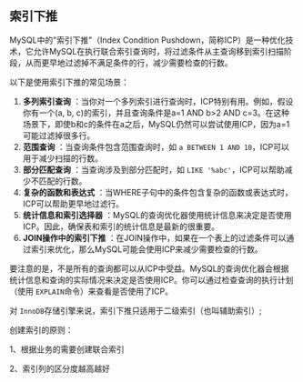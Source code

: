 ## 索引下推

MySQL中的"索引下推"（Index Condition Pushdown，简称ICP）是一种优化技术，它允许MySQL在执行联合索引查询时，将过滤条件从主查询移到索引扫描阶段，从而更早地过滤掉不满足条件的行，减少需要检查的行数。

以下是使用索引下推的常见场景：

1. **多列索引查询** ：当你对一个多列索引进行查询时，ICP特别有用。例如，假设你有一个(a, b, c)的索引，并且查询条件是a=1 AND b>2 AND c=3。在这种场景下，即使b和c的条件在a之后，MySQL仍然可以尝试使用ICP，因为a=1可能过滤掉很多行。
2. **范围查询** ：当查询条件包含范围查询时，如 `a BETWEEN 1 AND 10`，ICP可以用于减少扫描的行数。
3. **部分匹配查询** ：当查询涉及到部分匹配时，如 `LIKE '%abc'`，ICP可以帮助减少不匹配的行数。
4. **复杂的函数和表达式** ：当WHERE子句中的条件包含复杂的函数或表达式时，ICP可以帮助更早地过滤行。
5. **统计信息和索引选择器** ：MySQL的查询优化器使用统计信息来决定是否使用ICP。因此，确保表和索引的统计信息是最新的很重要。
6. **JOIN操作中的索引下推** ：在JOIN操作中，如果在一个表上的过滤条件可以通过索引来优化，那么MySQL可能会使用ICP来减少需要检查的行数。

要注意的是，不是所有的查询都可以从ICP中受益。MySQL的查询优化器会根据统计信息和查询的实际情况来决定是否使用ICP。你可以通过检查查询的执行计划（使用 `EXPLAIN`命令）来查看是否使用了ICP。

对 `InnoDB`存储引擎来说，索引下推只适用于二级索引（也叫辅助索引）;


创建索引的原则：

1、根据业务的需要创建联合索引

2、索引列的区分度越高越好

